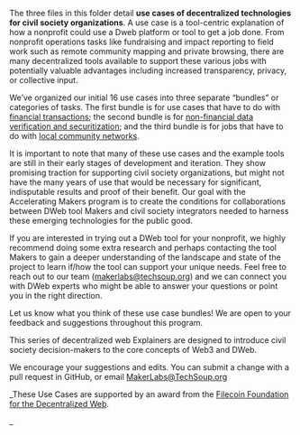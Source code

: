 The three files in this folder detail **use cases of decentralized technologies for civil society organizations**. A use case is a tool-centric explanation of how a nonprofit could use a Dweb platform or tool to get a job done. From nonprofit operations tasks like fundraising and impact reporting to field work such as remote community mapping and private browsing, there are many decentralized tools available to support these various jobs with potentially valuable advantages including increased transparency, privacy, or collective input.

We’ve organized our initial 16 use cases into three separate “bundles” or categories of tasks. The first bundle is for use cases that have to do with [financial transactions](https://github.com/CaravanStudios/PublicGoodAppHouse/blob/70b4cd0afdd308e8a3e7f1c34b98d0d687ef24fd/AcceleratingMakers/UseCases/FinancialTransactions.md); the second bundle is for [non-financial data verification and securitization](https://github.com/CaravanStudios/PublicGoodAppHouse/blob/70b4cd0afdd308e8a3e7f1c34b98d0d687ef24fd/AcceleratingMakers/UseCases/DataSecuritizationandVerification.md); and the third bundle is for jobs that have to do with [local community networks](https://github.com/CaravanStudios/PublicGoodAppHouse/blob/70b4cd0afdd308e8a3e7f1c34b98d0d687ef24fd/AcceleratingMakers/UseCases/LocalCommunityPeer2PeerNetworks.md).

It is important to note that many of these use cases and the example tools are still in their early stages of development and iteration. They show promising traction for supporting civil society organizations, but might not have the many years of use that would be necessary for significant, indisputable results and proof of their benefit. Our goal with the Accelerating Makers program is to create the conditions for collaborations between DWeb tool Makers and civil society integrators needed to harness these emerging technologies for the public good.

If you are interested in trying out a DWeb tool for your nonprofit, we highly recommend doing some extra research and perhaps contacting the tool Makers to gain a deeper understanding of the landscape and state of the project to learn if/how the tool can support your unique needs. Feel free to reach out to our team (makerlabs@techsoup.org) and we can connect you with DWeb experts who might be able to answer your questions or point you in the right direction.

Let us know what you think of these use case bundles! We are open to your feedback and suggestions throughout this program. 

This series of decentralized web Explainers are designed to introduce civil society decision-makers to the core concepts of Web3 and DWeb.

We encourage your suggestions and edits. You can submit a change with a pull request in GitHub, or email MakerLabs@TechSoup.org

_These Use Cases are supported by an award from the [﻿Filecoin Foundation for the Decentralized Web](https://ffdweb.org/).

_
